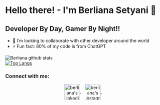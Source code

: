 # Hello there! - I'm Berliana Setyani 👋

## Developer By Day, Gamer By Night!!

- 👯 I’m looking to collaborate with other developer around the world
- ⚡ Fun fact: 80% of my code is from ChatGPT

![Berliana github stats](https://github-readme-stats.vercel.app/api?username=brlnstyn&count_private=true&theme=synthwave&show_icons=true&include_all_commits=true) 
<br />
[![Top Langs](https://github-readme-stats.vercel.app/api/top-langs/?username=brlnstyn&langs_count=8)](https://github.com/brlnstyn/github-readme-stats)

### Connect with me:

<p align="center">
  <a href="https://www.linkedin.com/in/berliana-setyani-142139228/">
    <img align="center" height="50" src="https://raw.githubusercontent.com/naufalist/naufalist/main/assets/linkedin.svg" alt="berliana's linkedin"/>
  </a>&nbsp;&nbsp;
  <a href="https://www.instagram.com/brlnstyn_/">
    <img align="center" height="50" src="https://raw.githubusercontent.com/naufalist/naufalist/main/assets/instagram.svg" alt="berliana's instagram"/>
  </a>&nbsp;&nbsp;
</p>
<br />
